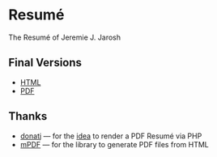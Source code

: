 Resumé
======

The Resumé of Jeremie J. Jarosh

## Final Versions

- [HTML](https://rawgit.com/triple-j/Resume/master/output/resume-jeremie_jarosh.html)
- [PDF](https://rawgit.com/triple-j/Resume/master/output/resume-jeremie_jarosh.pdf)

## Thanks

- [donatj](https://github.com/donatj) &mdash; for the [idea](https://github.com/donatj/Resume) 
  to render a PDF Resumé via PHP
- [mPDF](http://www.mpdf1.com/) &mdash; for the library to generate PDF files
  from HTML
